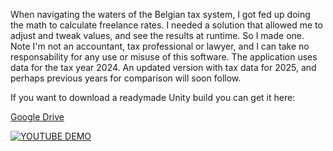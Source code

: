 When navigating the waters of the Belgian tax system, I got fed up doing the math to calculate freelance rates. I needed a solution that allowed me to adjust and tweak values, and see the results at runtime. So I made one. Note I'm not an accountant, tax professional or lawyer, and I can take no responsability for any use or misuse of this software. The application uses data for the tax year 2024. An updated version with tax data for 2025, and perhaps previous years for comparison will soon follow.

If you want to download a readymade Unity build you can get it here:

[Google Drive](https://drive.google.com/file/d/1IZDeEDvRzKEEVCFk72gODsMZtig56rad/view?usp=sharing)

[![YOUTUBE DEMO](https://img.youtube.com/vi/TCXXBUL1zcI/0.jpg)](https://www.youtube.com/embed/TCXXBUL1zcI)



